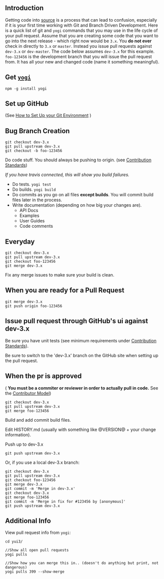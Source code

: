 Introduction
------------
Getting code into [source](https://github.com/yui/yui3) is a process that can lead to confusion, especially if it is your first time working with Git and Branch Driven Development. Here is a quick list of git and `yogi` commands that you may use in the life cycle of your pull request. Assume that you are creating some code that you want to go into the next release - which right now would be `3.x`. You **do not ever** check in directly to `3.x` or `master`. Instead you issue pull requests against `dev-3.x` or `dev-master`. The code below assumes `dev-3.x` for this example. `foo-123456` is the development branch that you will issue the pull request from. It has all your new and changed code (name it something meaningful).

Get [`yogi`](https://github.com/yui/yogi)
--------

`npm -g install yogi`

Set up GitHub
-------------

(See [How to Set Up your Git Environment](http://yuilibrary.com/yui/docs/tutorials/git/) )

Bug Branch Creation
-------------------

```
git checkout dev-3.x
git pull upstream dev-3.x
git checkout -b foo-123456
```

Do code stuff. You should always be pushing to origin.
(see [Contribution Standards](https://github.com/yui/yui3/wiki/Contribution-Standards)) 

_If you have travis connected, this will show you build failures._

* Do tests. `yogi test`
* Do builds. `yogi build`
* Do commits as you go on all files **except builds**.  You will commit build files later in the process.
* Write documentation (depending on how big your changes are).
   * API Docs
   * Examples
   * User Guides
   * Code comments



Everyday
--------

```
git checkout dev-3.x
git pull upstream dev-3.x
git checkout foo-123456
git merge dev-3.x
```

Fix any merge issues to make sure your build is clean.

When you are ready for a Pull Request
-------------------------------------

```
git merge dev-3.x
git push origin foo-123456
```

Issue pull request through GitHub's ui against dev-3.x
-------------------------------------------

Be sure you have unit tests (see minimum requirements under [Contribution Standards](https://github.com/yui/yui3/wiki/Contribution-Standards)).

Be sure to switch to the 'dev-3.x' branch on the GitHub site when setting up the pull request.
 
When the pr is approved
-----------------------

( **You must be a commiter or reviewer in order to actually pull in code.** See the [Contributor Model](https://github.com/yui/yui3/wiki/Contributor-Model))

```
git checkout dev-3.x
git pull upstream dev-3.x
git merge foo-123456
```

Build and add commit build files.

Edit HISTORY.md (usually with something like @VERSION@ + your change information).

Push up to dev-3.x

`git push upstream dev-3.x`

Or, if you use a local dev-3.x branch:
```
git checkout dev-3.x
git pull upstream dev-3.x
git checkout foo-123456
git merge dev-3.x
git commit -m 'Merge in dev-3.x'
git checkout dev-3.x
git merge foo-123456
git commit -m 'Merge in fix for #123456 by [anonymous]'
git push upstream dev-3.x
```

Additional Info
---------------
View pull request info from `yogi`:
```
cd yui3/

//Show all open pull requests
yogi pulls 

//Show how you can merge this in.. (doesn't do anything but print, not dangerous)
yogi pulls 399 --show-merge
```